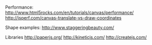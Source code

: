Performance:
http://www.html5rocks.com/en/tutorials/canvas/performance/
http://jsperf.com/canvas-translate-vs-draw-coordinates

Shape examples:
http://www.staggeringbeauty.com/

Libraries
http://paperjs.org/
http://kineticjs.com/
http://createjs.com/